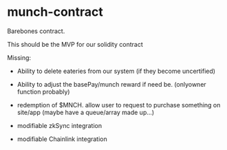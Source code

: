 # munch-contract

Barebones contract.

This should be the MVP for our solidity contract

Missing:

- Ability to delete eateries from our system (if they become uncertified)

- Ability to adjust the basePay/munch reward if need be. (onlyowner function probably)

- redemption of $MNCH. allow user to request to purchase something on site/app (maybe have a queue/array made up...)

- modifiable zkSync integration

- modifiable Chainlink integration
